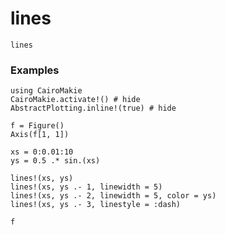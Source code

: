 # lines

```@docs
lines
```

### Examples

```@example
using CairoMakie
CairoMakie.activate!() # hide
AbstractPlotting.inline!(true) # hide

f = Figure()
Axis(f[1, 1])

xs = 0:0.01:10
ys = 0.5 .* sin.(xs)

lines!(xs, ys)
lines!(xs, ys .- 1, linewidth = 5)
lines!(xs, ys .- 2, linewidth = 5, color = ys)
lines!(xs, ys .- 3, linestyle = :dash)

f
```
